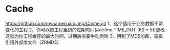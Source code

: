 Cache
=====

https://github.com/mynameisxuqiang/Cache.git
1、这个适用于业务数据不常变化的工程
2、你可以把工程里边的过期时间(#define TIME_OUT (60 * 5))更改 这就为你工程缓存的最大时间，过期后需要手动删除
3、用到了MD5加密，需要引用外部库文件（ZRMD5）
